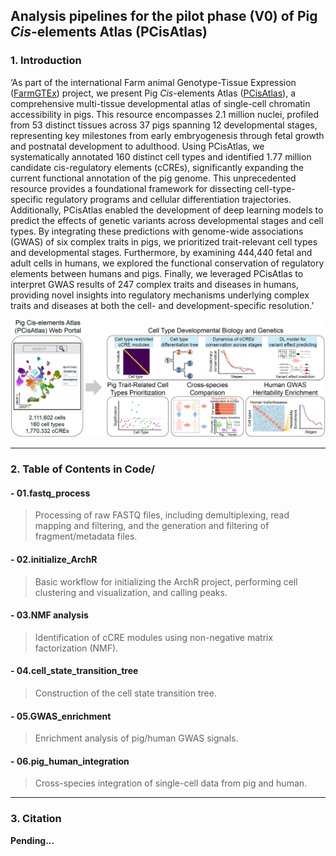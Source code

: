 ## Analysis pipelines for the pilot phase (V0) of Pig *Cis*-elements Atlas (PCisAtlas)

### 1. Introduction

‘As part of the international Farm animal Genotype-Tissue Expression ([FarmGTEx](https://www.farmgtex.org/)) project, we present Pig *Cis*-elements Atlas ([PCisAtlas](https://PCisAtlas.farmgtex.org/)), a comprehensive multi-tissue developmental atlas of single-cell chromatin accessibility in pigs. This resource encompasses 2.1 million nuclei, profiled from 53 distinct tissues across 37 pigs spanning 12 developmental stages, representing key milestones from early embryogenesis through fetal growth and postnatal development to adulthood. Using PCisAtlas, we systematically annotated 160 distinct cell types and identified 1.77 million candidate cis-regulatory elements (cCREs), significantly expanding the current functional annotation of the pig genome. This unprecedented resource provides a foundational framework for dissecting cell-type-specific regulatory programs and cellular differentiation trajectories. Additionally, PCisAtlas enabled the development of deep learning models to predict the effects of genetic variants across developmental stages and cell types. By integrating these predictions with genome-wide associations (GWAS) of six complex traits in pigs, we prioritized trait-relevant cell types and developmental stages. Furthermore, by examining 444,440 fetal and adult cells in humans, we explored the functional conservation of regulatory elements between humans and pigs. Finally, we leveraged PCisAtlas to interpret GWAS results of 247 complex traits and diseases in humans, providing novel insights into regulatory mechanisms underlying complex traits and diseases at both the cell- and development-specific resolution.’

![PCisAtlas](https://github.com/FarmGTEx/PCisAtlas_pipeline_V0/blob/main/Image/PCisAtlas.png)

---
### 2. Table of Contents in Code/
#### - 01.fastq_process
> Processing of raw FASTQ files, including demultiplexing, read mapping and filtering, and the generation and filtering of fragment/metadata files.
#### - 02.initialize_ArchR
> Basic workflow for initializing the ArchR project, performing cell clustering and visualization, and calling peaks.
#### - 03.NMF analysis
> Identification of cCRE modules using non-negative matrix factorization (NMF).
#### - 04.cell_state_transition_tree
> Construction of the cell state transition tree.
#### - 05.GWAS_enrichment
> Enrichment analysis of pig/human GWAS signals.
#### - 06.pig_human_integration
> Cross-species integration of single-cell data from pig and human.

---
### 3. Citation
**Pending...**
